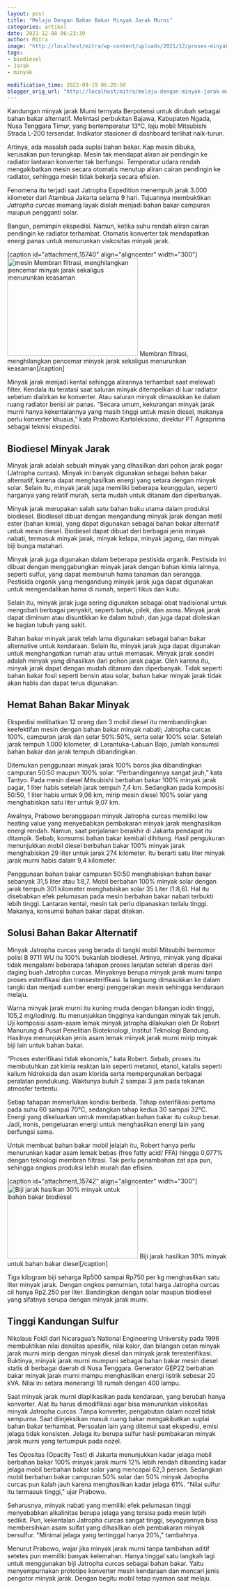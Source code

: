 ```yaml
---
layout: post
title: "Melaju Dengan Bahan Bakar Minyak Jarak Murni"
categories: artikel
date: 2021-12-08 06:23:39
author: Mitra
image: "http://localhost/mitra/wp-content/uploads/2021/12/proses-minyak.jpg"
tags:
- biodiesel
- Jarak
- minyak

modification_time: 2022-09-19 06:20:50
blogger_orig_url: "http://localhost/mitra/melaju-dengan-minyak-jarak-murni.html"
---
```


Kandungan minyak jarak Murni ternyata Berpotensi untuk dirubah sebagai bahan bakar alternatif. Melintasi perbukitan Bajawa, Kabupaten Ngada, Nusa Tenggara Timur, yang bertemperatur 13°C, laju mobil Mitsubishi Strada L-200 tersendat. Indikator stasioner di dashboard terlihat naik-turun.

Artinya, ada masalah pada suplai bahan bakar. Kap mesin dibuka, kerusakan pun terungkap. Mesin tak mendapat aliran air pendingin ke radiator lantaran konverter tak berfungsi. Temperatur udara rendah mengakibatkan mesin secara otomatis menutup aliran cairan pendingin ke radiator, sehingga mesin tidak bekerja secara efisien.

Fenomena itu terjadi saat Jatropha Expedition menempuh jarak 3.000 kilometer dari Atambua Jakarta selama 9 hari. Tujuannya membuktikan <em>Jatropha curcas</em> memang layak diolah menjadi bahan bakar campuran maupun pengganti solar.

Bangun, pemimpin ekspedisi. Namun, ketika suhu rendah aliran cairan pendingin ke radiator terhambat. Otomatis konverter tak mendapatkan energi panas untuk menurunkan viskositas minyak jarak.

[caption id="attachment_15740" align="aligncenter" width="300"]<a href="http://127.0.0.1/mitra/wp-content/uploads/2021/12/minyak1.jpg"><img class="wp-image-15740 size-medium" src="http://127.0.0.1/mitra/wp-content/uploads/2021/12/minyak1-300x224.jpg" alt="mesin Membran filtrasi, menghilangkan pencemar minyak jarak sekaligus menurunkan keasaman" width="300" height="224" /></a> Membran filtrasi, menghilangkan pencemar minyak jarak sekaligus menurunkan keasaman[/caption]

Minyak jarak menjadi kental sehingga alirannya terhambat saat melewati filter. Kendala itu teratasi saat saluran minyak ditempelkan di luar radiator sebelum dialirkan ke konverter. Atau saluran minyak dimasukkan ke dalam ruang radiator berisi air panas. “Secara umum, kekurangan minyak jarak murni hanya kekentalannya yang masih tinggi untuk mesin diesel, makanya perlu konverter khusus,” kata Prabowo Kartoleksono, direktur PT Agraprima sebagai teknisi ekspedisi.
<h2>Biodiesel Minyak Jarak</h2>
Minyak jarak adalah sebuah minyak yang dihasilkan dari pohon jarak pagar (Jatropha curcas). Minyak ini banyak digunakan sebagai bahan bakar alternatif, karena dapat menghasilkan energi yang setara dengan minyak solar. Selain itu, minyak jarak juga memiliki beberapa keunggulan, seperti harganya yang relatif murah, serta mudah untuk ditanam dan diperbanyak.

Minyak jarak merupakan salah satu bahan baku utama dalam produksi biodiesel. Biodiesel dibuat dengan mengandung minyak jarak dengan metil ester (bahan kimia), yang dapat digunakan sebagai bahan bakar alternatif untuk mesin diesel. Biodiesel dapat dibuat dari berbagai jenis minyak nabati, termasuk minyak jarak, minyak kelapa, minyak jagung, dan minyak biji bunga matahari.

Minyak jarak juga digunakan dalam beberapa pestisida organik. Pestisida ini dibuat dengan menggabungkan minyak jarak dengan bahan kimia lainnya, seperti sulfur, yang dapat membunuh hama tanaman dan serangga. Pestisida organik yang mengandung minyak jarak juga dapat digunakan untuk mengendalikan hama di rumah, seperti tikus dan kutu.

Selain itu, minyak jarak juga sering digunakan sebagai obat tradisional untuk mengobati berbagai penyakit, seperti batuk, pilek, dan asma. Minyak jarak dapat diminum atau disuntikkan ke dalam tubuh, dan juga dapat dioleskan ke bagian tubuh yang sakit.

Bahan bakar minyak jarak telah lama digunakan sebagai bahan bakar alternative untuk kendaraan. Selain itu, minyak jarak juga dapat digunakan untuk menghangatkan rumah atau untuk memasak. Minyak jarak sendiri adalah minyak yang dihasilkan dari pohon jarak pagar. Oleh karena itu, minyak jarak dapat dengan mudah ditanam dan diperbanyak. Tidak seperti bahan bakar fosil seperti bensin atau solar, bahan bakar minyak jarak tidak akan habis dan dapat terus digunakan.
<h2 id="Hemat">Hemat Bahan Bakar Minyak</h2>
Ekspedisi melibatkan 12 orang dan 3 mobil diesel itu membandingkan keefektifan mesin dengan bahan bakar minyak nabati; Jatropha curcas 100%, campuran jarak dan solar 50%:50%, serta solar 100% solar. Setelah jarak tempuh 1.000 kilometer, di Larantuka-Labuan Bajo, jumlah konsumsi bahan bakar dan jarak tempuh dibandingkan.

Ditemukan penggunaan minyak jarak 100% boros jika dibandingkan campuran 50:50 maupun 100% solar. “Perbandingannya sangat jauh,” kata Tantyo. Pada mesin diesel Mitsubishi berbahan bakar 100% minyak jarak pagar, 1 liter habis setelah jarak tempuh 7,4 km. Sedangkan pada komposisi 50:50, 1 liter habis untuk 9,06 km, mirip mesin diesel 100% solar yang menghabiskan satu liter untuk 9,07 km.

Awalnya, Prabowo beranggapan minyak Jatropha curcas memiliki low heating value yang menyebabkan pembakaran minyak jarak menghasilkan energi rendah. Namun, saat perjalanan berakhir di Jakarta pendapat itu ditampik.
Sebab, konsumsi bahan bakar kembali dihitung. Hasil pengukuran menunjukkan mobil diesel berbahan bakar 100% minyak jarak menghabiskan 29 liter untuk jarak 274 kilometer. Itu berarti satu liter minyak jarak murni habis dalam 9,4 kilometer.

Penggunaan bahan bakar campuran 50:50 menghabiskan bahan bakar sebanyak 31,5 liter atau 1:8,7. Mobil berbahan 100% minyak solar dengan jarak tempuh 301 kilometer menghabiskan solar 35 Liter (1:8,6).
Hal itu disebabkan efek pelumasan pada mesin berbahan bakar nabati terbukti lebih tinggi. Lantaran kental, mesin tak perlu dipanaskan terlalu tinggi. Makanya, konsumsi bahan bakar dapat ditekan.
<h2 id="Murni">Solusi Bahan Bakar Alternatif</h2>
Minyak Jatropha curcas yang berada di tangki mobil Mitsubihi bernomor polisi B 9711 WU itu 100% bukanlah biodiesel. Artinya, minyak yang dipakai tidak mengalami beberapa tahapan proses lanjutan setelah diperas dari daging buah Jatropha curcas. Minyaknya berupa minyak jarak murni tanpa proses esterifikasi dan transesterifikasi. Ia langsung dimasukkan ke dalam tangki dan menjadi sumber energi penggerakan mesin sehingga kendaraan melaju.

Warna minyak jarak murni itu kuning muda dengan bilangan iodin tinggi, 105,2 mg/iodin/g. Itu menunjukkan tingginya kandungan minyak tak jenuh. Uji komposisi asam-asam lemak minyak jatropha dilakukan oleh Dr Robert Manurung di Pusat Penelitian Bioteknologi, Institut Teknologi Bandung. Hasilnya menunjukkan jenis asam lemak minyak jarak murni mirip minyak biji lain untuk bahan bakar.

“Proses esterifikasi tidak ekonomis,” kata Robert. Sebab, proses itu membutuhkan zat kimia reaktan lain seperti metanol, etanol, katalis seperti kalium hidroksida dan asam klorida serta mempergunakan berbagai peralatan pendukung. Waktunya butuh 2 sampai 3 jam pada tekanan atmosfer tertentu.

Setiap tahapan memerlukan kondisi berbeda. Tahap esterifikasi pertama pada suhu 60 sampai 70°C, sedangkan tahap kedua 30 sampai 32°C. Energi yang dikeluarkan untuk mendapatkan bahan bakar itu cukup besar. Jadi, ironis, pengeluaran energi untuk menghasilkan energi lain yang berfungsi sama.

Untuk membuat bahan bakar mobil jelajah itu, Robert hanya perlu menurunkan kadar asam lemak bebas (free fatty acid/ FFA) hingga 0,077% dengan teknologi membran filtrasi. Tak perlu penambahan zat apa pun, sehingga ongkos produksi lebih murah dan efisien.

[caption id="attachment_15742" align="aligncenter" width="300"]<a href="http://127.0.0.1/mitra/wp-content/uploads/2021/12/proses-minyak.jpg"><img class="wp-image-15742 size-medium" src="http://127.0.0.1/mitra/wp-content/uploads/2021/12/proses-minyak-300x169.jpg" alt="Biji jarak hasilkan 30% minyak untuk bahan bakar biodiesel" width="300" height="169" /></a> Biji jarak hasilkan 30% minyak untuk bahan bakar diesel[/caption]

Tiga kilogram biji seharga Rp500 sampai Rp750 per kg menghasilkan satu liter minyak jarak. Dengan ongkos pemurnian, total harga Jatropha curcas oil hanya Rp2.250 per liter. Bandingkan dengan solar maupun biodiesel yang sifatnya serupa dengan minyak jarak murni.
<h2 id="Sulfur">Tinggi Kandungan Sulfur</h2>
Nikolaus Foidl dari Nicaragua’s National Engineering University pada 1996 membuktikan nilai densitas spesifik, nilai kalor, dan bilangan cetan minyak jarak murni mirip dengan minyak diesel dan minyak jarak teresterifikasi. Buktinya, minyak jarak murni mumpuni sebagai bahan bakar mesin diesel statis di berbagai daerah di Nusa Tenggara. Generator GEP22 berbahan bakar minyak jarak murni mampu menghasilkan energi listrik sebesar 20 kVA. Nilai ini setara menerangi 18 rumah dengan 400 lampu.

Saat minyak jarak murni diaplikasikan pada kendaraan, yang berubah hanya konverter. Alat itu harus dimodifikasi agar bisa menurunkan viskositas minyak Jatropha curcas .Tanpa konverter, pengabutan dalam nozel tidak sempurna.
Saat diinjeksikan masuk ruang bakar mengakibatkan suplai bahan bakar terhambat. Persoalan lain yang ditemui saat ekspedisi, emisi jelaga tidak konsisten. Jelaga itu berupa sulfur hasil pembakaran minyak jarak murni yang tertumpuk pada nozel.

Tes Opositas (Opacity Test) di Jakarta menunjukkan kadar jelaga mobil berbahan bakar 100% minyak jarak murni 12% lebih rendah dibanding kadar jelaga mobil berbahan bakar solar yang mencapai 62,3 persen. Sedangkan mobil berbahan bakar campuran 50% solar dan 50% minyak Jatropha curcas pun kalah jauh karena menghasilkan kadar jelaga 61%. “Nilai sulfur itu termasuk tinggi," ujar Prabowo.

Seharusnya, minyak nabati yang memiliki efek pelumasan tinggi menyebabkan alkalinitas berupa jelaga yang tersisa pada mesin lebih sedikit. Pun, kekentalan Jatropha curcas sangat tinggi, seyogyannya bisa membersihkan asam sulfat yang dihasilkan oleh pembakaran minyak bersulfur. "Minimal jelaga yang tertinggal hanya 20%," tambahnya.

Menurut Prabowo, wajar jika minyak jarak murni tanpa tambahan aditif setetes pun memiliki banyak kelemahan.
Hanya tinggal satu langkah lagi untuk menggunakan biji Jatropha curcas sebagai bahan bakar. Yaitu menyempurnakan prototipe konverter mesin kendaraan dan mencari jenis pengotor minyak jarak. Dengan begitu mobil tetap nyaman saat melaju.
